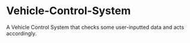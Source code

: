 # Vehicle-Control-System
A Vehicle Control System that checks some user-inputted data and acts accordingly.
